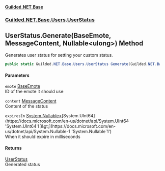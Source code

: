 
#### [Guilded.NET.Base](index 'index')
### [Guilded.NET.Base.Users](index#Guilded_NET_Base_Users 'Guilded.NET.Base.Users').[UserStatus](UserStatus 'Guilded.NET.Base.Users.UserStatus')
## UserStatus.Generate(BaseEmote, MessageContent, Nullable&lt;ulong&gt;) Method
Generates user status for setting your custom status.  
```csharp
public static Guilded.NET.Base.Users.UserStatus Generate(Guilded.NET.Base.BaseEmote emote, Guilded.NET.Base.Chat.MessageContent content=null, System.Nullable<ulong> expiresIn=0uL);
```

#### Parameters
<a name='Guilded_NET_Base_Users_UserStatus_Generate(Guilded_NET_Base_BaseEmote_Guilded_NET_Base_Chat_MessageContent_System_Nullable_ulong_)_emote'></a>
`emote` [BaseEmote](BaseEmote 'Guilded.NET.Base.BaseEmote')  
ID of the emote it should use
  
<a name='Guilded_NET_Base_Users_UserStatus_Generate(Guilded_NET_Base_BaseEmote_Guilded_NET_Base_Chat_MessageContent_System_Nullable_ulong_)_content'></a>
`content` [MessageContent](MessageContent 'Guilded.NET.Base.Chat.MessageContent')  
Content of the status
  
<a name='Guilded_NET_Base_Users_UserStatus_Generate(Guilded_NET_Base_BaseEmote_Guilded_NET_Base_Chat_MessageContent_System_Nullable_ulong_)_expiresIn'></a>
`expiresIn` [System.Nullable&lt;](https://docs.microsoft.com/en-us/dotnet/api/System.Nullable-1 'System.Nullable`1')[System.UInt64](https://docs.microsoft.com/en-us/dotnet/api/System.UInt64 'System.UInt64')[&gt;](https://docs.microsoft.com/en-us/dotnet/api/System.Nullable-1 'System.Nullable`1')  
When it should expire in milliseconds
  

#### Returns
[UserStatus](UserStatus 'Guilded.NET.Base.Users.UserStatus')  
Generated status
